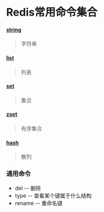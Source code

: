 # Redis常用命令集合

#### [string]()
> 字符串
#### [list]()
> 列表
#### [set]()
> 集合
#### [zset]()
> 有序集合
#### [hash]()
> 散列
### 通用命令
* del  -- 删除
* type -- 查看某个键属于什么结构
* rename -- 重命名键
